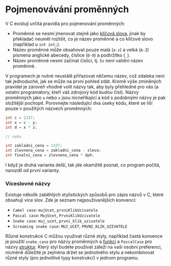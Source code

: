 # Pojmenovávání proměnných
V C existují určitá pravidla pro pojmenování proměnných:
- Proměnné se nesmí jmenovat stejně jako [klíčová slova](syntaxe.md#klíčová-slova), jinak by
překladač neuměl rozlišit, co je název proměnné a co klíčové slovo (například u `int int;`).
- Název proměnné může obsahovat pouze malá (`a-z`) a velká (`A-Z`) písmena anglické abecedy, číslice
(`0-9`) a podtržítko (`_`).
- Název proměnné nesmí začínat číslicí, tj. `5x` není validní název proměnné.

V programech je nutné neustálě přiřazovat něčemu název, což zdaleka není tak jednoduché, jak se
může na první pohled zdát. Kromě výše zmíněných pravidel je zároveň vhodné volit názvy tak, aby byly
přehledné pro vás (a ostatní programátory, kteří váš zdrojový kód budou číst). Názvy proměnných jako
`a` nebo `x` jsou nicneříkající a kód s podobnými názvy je pak složitější pochopit. Porovnejte
následující dva úseky kódu, které se liší pouze v použitých názvech proměnných:
```c
int c = 1337;
int x = c - y;
int d = x * z;

// nebo

int zakladni_cena = 1337;
int zlevnena_cena = zakladni_cena - sleva;
int finalni_cena = zlevnena_cena * dph;
``` 
I když je druhá varianta delší, tak jde okamžitě poznat, co program počítá, narozdíl od první varianty.

### Víceslovné názvy
Existuje několik zaběhlých stylistických způsobů pro zápis názvů v C, které obsahují více slov. Zde
je seznam nejpoužívanějších konvencí:
- `Camel case`: `mujUcet`, `prvniKlikUzivatele`
- `Pascal case`: `MujUcet`, `PrvniKlikUzivatele`
- `Snake case`: `muj_ucet`, `prvni_klik_uzivatele`
- `Screaming snake case`: `MUJ_UCET`, `PRVNI_KLIK_UZIVATELE`

Různé konstrukce C můžou využívat různé styly, například častá konvence je použití `snake_case`
pro názvy proměnných a [funkcí](funkce.md) a `PascalCase` pro názvy [struktur](struktury.md).
Který styl budete používat záleží na vaší osobní preferenci, nicméně důležité je zejména držet se
jednotného stylu a nekombinovat různé styly (pro jednotlivé typy konstrukcí) v jednom programu.
